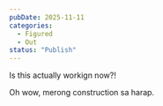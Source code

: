 ```yaml
---
pubDate: 2025-11-11
categories:
  - Figured
  - Out
status: "Publish"
---
```

Is this actually workign now?!


Oh wow, merong construction sa harap.
